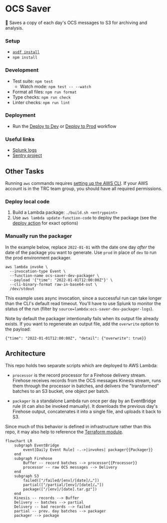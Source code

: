 # OCS Saver

🍬 Saves a copy of each day's OCS messages to S3 for archiving and analysis.


### Setup

* [`asdf install`](https://github.com/asdf-vm/asdf)
* `npm install`

### Development

* Test suite: `npm test`
  * Watch mode: `npm test -- --watch`
* Format all files: `npm run format`
* Type checks: `npm run check`
* Linter checks: `npm run lint`

### Deployment

* Run the [Deploy to Dev][dev] or [Deploy to Prod][prod] workflow

[dev]: https://github.com/mbta/ocs_saver/actions/workflows/deploy-dev.yml
[prod]: https://github.com/mbta/ocs_saver/actions/workflows/deploy-prod.yml

### Useful links

* [Splunk logs](https://mbta.splunkcloud.com/en-US/app/search/search?q=search%20index%253Docs-saver-prod)
* [Sentry project](https://sentry.io/organizations/mbtace/projects/ocs-saver/?project=6204666)


## Other Tasks

Running `aws` commands requires [setting up the AWS CLI][aws]. If your AWS
account is in the TRC team group, you should have all required permissions.

[aws]: https://docs.aws.amazon.com/cli/latest/userguide/cli-chap-getting-started.html

### Deploy local code

1. Build a Lambda package: `./build.sh <entrypoint>`
2. Use `aws lambda update-function-code` to deploy the package (see the
   [deploy action](.github/actions/deploy/action.yml) for exact options)

### Manually run the packager

In the example below, replace `2022-01-01` with the date one day _after_ the
date of the package you want to generate. Use `prod` in place of `dev` to run
the prod environment packager.

```
aws lambda invoke \
  --invocation-type Event \
  --function-name ocs-saver-dev-packager \
  --payload '{"time": "2022-01-01T12:00:00Z"}' \
  --cli-binary-format raw-in-base64-out \
  /dev/stdout
```

This example uses async invocation, since a successful run can take longer than
the CLI's default read timeout. You'll have to use Splunk to monitor the status
of the run (filter by `source=lambda:ocs-saver-dev-packager-logs`).

Note by default the packager intentionally fails when its output file already
exists. If you want to regenerate an output file, add the `overwrite` option to
the payload:

```
{"time": "2022-01-01T12:00:00Z", "detail": {"overwrite": true}}
```


## Architecture

This repo holds two separate scripts which are deployed to AWS Lambda:

* `processor` is the record processor for a Firehose delivery stream. Firehose
  receives records from the OCS messages Kinesis stream, runs them through the
  processor in batches, and delivers the "transformed" batches to an S3 bucket,
  one object per batch.

* `packager` is a standalone Lambda run once per day by an EventBridge rule
  (it can also be invoked manually). It downloads the previous day's Firehose
  output, concatenates it into a single file, and uploads it back to S3.

Since much of this behavior is defined in infrastructure rather than this repo,
it may also help to reference the [Terraform module][infra].

[infra]: https://github.com/mbta/devops/tree/master/terraform/modules/app-ocs-saver

```mermaid
flowchart LR
    subgraph EventBridge
        event[Daily Event Rule] -.->|invokes| packager{{Packager}}
    end
    subgraph Firehose
        Buffer -- record batches --> processor{{Processor}}
        processor -- raw OCS messages --> Delivery
    end
    subgraph S3
        failed(["/failed/[env]/[date]/…"])
        partial(["/partial/[env]/[date]/…"])
        package(["/[env]/[date].tar.gz"])
    end
    Kinesis -- records --> Buffer
    Delivery -- batches --> partial
    Delivery -- bad records --> failed
    partial -- prev. day batches --> packager
    packager --> package
```
